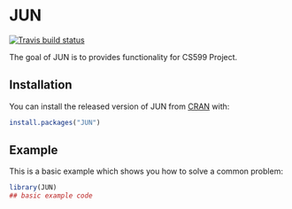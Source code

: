 
# JUN

<!-- badges: start -->
[![Travis build status](https://travis-ci.com/jr2339/JUN.svg?branch=master)](https://travis-ci.com/jr2339/JUN)
<!-- badges: end -->

The goal of JUN is to provides functionality for CS599 Project.

## Installation

You can install the released version of JUN from [CRAN](https://CRAN.R-project.org) with:

``` r
install.packages("JUN")
```

## Example

This is a basic example which shows you how to solve a common problem:

``` r
library(JUN)
## basic example code
```

